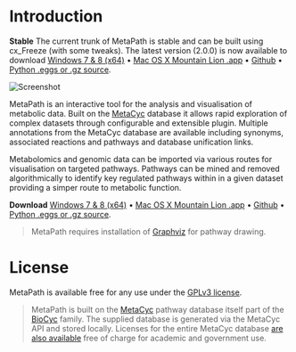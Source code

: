 # Introduction

**Stable** The current trunk of MetaPath is stable and can be built using cx_Freeze (with some tweaks). The latest version (2.0.0) is now available to download
[Windows 7 & 8 (x64)][metapath-windows] &bull; [Mac OS X Mountain Lion .app][metapath-mac] &bull; [Github][metapath-github] &bull; [Python .eggs or .gz source][metapath-pypi].

![Screenshot](http://getmetapath.org/images/software/metapath/metapath-v2-visual-editor.png)

MetaPath is an interactive tool for the analysis and visualisation of metabolic data.
Built on the [MetaCyc][metacyc] database it allows rapid exploration of complex datasets
through configurable and extensible plugin. Multiple annotations from the MetaCyc database are 
available including synonyms, associated reactions and pathways and database unification links.

Metabolomics and genomic data can be imported via various routes for visualisation on
targeted pathways. Pathways can be mined and removed algorithmically to identify key
regulated pathways within in a given dataset providing a simper route to metabolic
function.

**Download** [Windows 7 & 8 (x64)][metapath-windows] &bull; [Mac OS X Mountain Lion .app][metapath-mac] &bull; [Github][metapath-github] &bull; [Python .eggs or .gz source][metapath-pypi].

> MetaPath requires installation of [Graphviz][graphviz] for pathway drawing.

# License

MetaPath is available free for any use under the [GPLv3 license](http://www.gnu.org/licenses/gpl.html).

> MetaPath is built on the [MetaCyc](http://metacyc.org) pathway database itself part of 
the [BioCyc](http://biocyc.org) family. The supplied database is generated via the 
MetaCyc API and stored locally. Licenses for the entire MetaCyc database
[are also available](http://metacyc.org/contact.shtml) free of charge for academic
and government use.

 [metapath-github]: https://github.com/mfitzp/metapath/issues
 [metapath-github-issues]: https://github.com/mfitzp/metapath
 [metacyc]: http://metacyc.org
 [metapath-mac]: http://download.getmetapath.org/MetaPath-2.0.0.dmg
 [metapath-windows]: http://download.getmetapath.org/MetaPath-2.0.0-amd64.msi
 [metapath-pypi]: https://pypi.python.org/pypi/metapath 
 [graphviz]: http://www.graphviz.org/
 